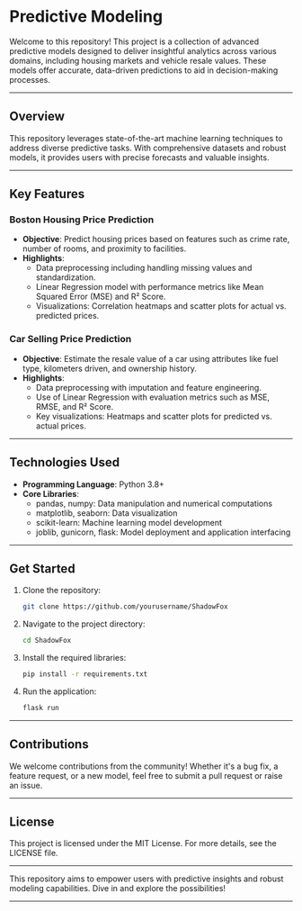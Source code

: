 # Predictive Modeling

Welcome to this repository! This project is a collection of advanced predictive models designed to deliver insightful analytics across various domains, including housing markets and vehicle resale values. These models offer accurate, data-driven predictions to aid in decision-making processes.

---

## **Overview**

This repository leverages state-of-the-art machine learning techniques to address diverse predictive tasks. With comprehensive datasets and robust models, it provides users with precise forecasts and valuable insights.

---

## **Key Features**

### **Boston Housing Price Prediction**

- **Objective**: Predict housing prices based on features such as crime rate, number of rooms, and proximity to facilities.
- **Highlights**:
  - Data preprocessing including handling missing values and standardization.
  - Linear Regression model with performance metrics like Mean Squared Error (MSE) and R² Score.
  - Visualizations: Correlation heatmaps and scatter plots for actual vs. predicted prices.

### **Car Selling Price Prediction**

- **Objective**: Estimate the resale value of a car using attributes like fuel type, kilometers driven, and ownership history.
- **Highlights**:
  - Data preprocessing with imputation and feature engineering.
  - Use of Linear Regression with evaluation metrics such as MSE, RMSE, and R² Score.
  - Key visualizations: Heatmaps and scatter plots for predicted vs. actual prices.

---

## **Technologies Used**

- **Programming Language**: Python 3.8+
- **Core Libraries**:
  - pandas, numpy: Data manipulation and numerical computations
  - matplotlib, seaborn: Data visualization
  - scikit-learn: Machine learning model development
  - joblib, gunicorn, flask: Model deployment and application interfacing

---

## **Get Started**

1. Clone the repository:
   ```bash
   git clone https://github.com/yourusername/ShadowFox
   ```
2. Navigate to the project directory:
   ```bash
   cd ShadowFox
   ```
3. Install the required libraries:
   ```bash
   pip install -r requirements.txt
   ```
4. Run the application:
   ```bash
   flask run
   ```

---

## **Contributions**

We welcome contributions from the community! Whether it's a bug fix, a feature request, or a new model, feel free to submit a pull request or raise an issue.

---

## **License**

This project is licensed under the MIT License. For more details, see the LICENSE file.

---

This repository aims to empower users with predictive insights and robust modeling capabilities. Dive in and explore the possibilities!

---
